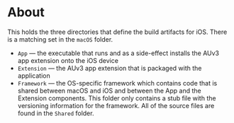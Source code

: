 # About

This holds the three directories that define the build artifacts for iOS. There is a matching set in the `macOS`
folder.

* `App` — the executable that runs and as a side-effect installs the AUv3 app extension onto the iOS device
* `Extension` — the AUv3 app extension that is packaged with the application
* `Framework` — the OS-specific framework which contains code that is shared between macOS and iOS and between the
  App and the Extension components. This folder only contains a stub file with the versioning information for
  the framework. All of the source files are found in the `Shared` folder.
